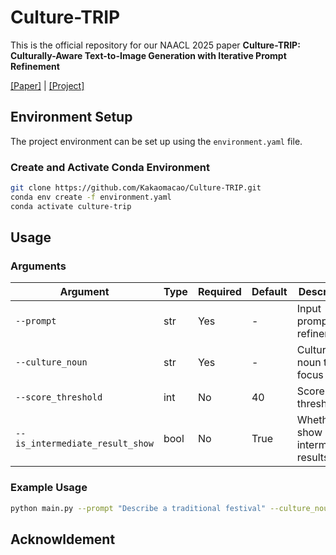 # Culture-TRIP

This is the official repository for our NAACL 2025 paper **Culture-TRIP: Culturally-Aware Text-to-Image Generation with Iterative Prompt Refinement**

[[Paper]]() | [[Project]](https://shane3606.github.io/Culture-TRIP/)

## Environment Setup

The project environment can be set up using the `environment.yaml` file.

### Create and Activate Conda Environment

```bash
git clone https://github.com/Kakaomacao/Culture-TRIP.git
conda env create -f environment.yaml
conda activate culture-trip
```

## Usage

### Arguments

| Argument                        | Type | Required | Default | Description                          |
| ------------------------------- | ---- | -------- | ------- | ------------------------------------ |
| `--prompt`                      | str  | Yes      | -       | Input prompt for refinement          |
| `--culture_noun`                | str  | Yes      | -       | Cultural noun to focus on            |
| `--score_threshold`             | int  | No       | 40      | Score threshold                      |
| `--is_intermediate_result_show` | bool | No       | True    | Whether to show intermediate results |

### Example Usage

```bash
python main.py --prompt "Describe a traditional festival" --culture_noun "Diwali" --score_threshold 40 --is_intermediate_result_show True
```

## Acknowldement
